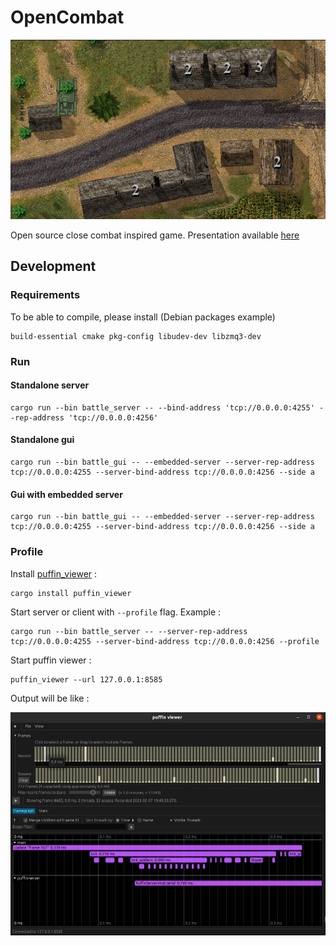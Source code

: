 # OpenCombat

![OpenCombat illustration](intro.png)

Open source close combat inspired game. Presentation available [here](http://www.closecombatseries.net/CCS/modules.php?name=Forums&file=viewtopic&t=11696)

## Development

### Requirements

To be able to compile, please install (Debian packages example)

    build-essential cmake pkg-config libudev-dev libzmq3-dev

### Run

#### Standalone server

    cargo run --bin battle_server -- --bind-address 'tcp://0.0.0.0:4255' --rep-address 'tcp://0.0.0.0:4256'

#### Standalone gui

    cargo run --bin battle_gui -- --embedded-server --server-rep-address tcp://0.0.0.0:4255 --server-bind-address tcp://0.0.0.0:4256 --side a

#### Gui with embedded server

    cargo run --bin battle_gui -- --embedded-server --server-rep-address tcp://0.0.0.0:4255 --server-bind-address tcp://0.0.0.0:4256 --side a


### Profile

Install [puffin_viewer](https://github.com/EmbarkStudios/puffin/tree/main/puffin_viewer) :

    cargo install puffin_viewer

Start server or client with `--profile` flag. Example :

    cargo run --bin battle_server -- --server-rep-address tcp://0.0.0.0:4255 --server-bind-address tcp://0.0.0.0:4256 --profile

Start puffin viewer :

    puffin_viewer --url 127.0.0.1:8585

Output will be like :

![Puffin viewer](puffin_viewer.png)
